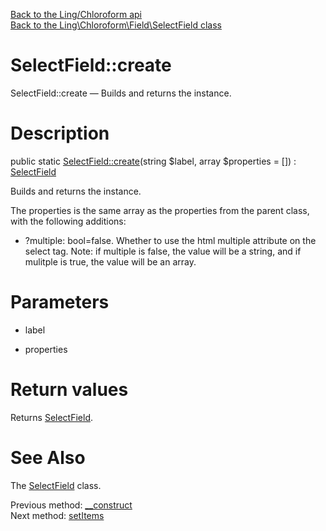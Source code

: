 [Back to the Ling/Chloroform api](https://github.com/lingtalfi/Chloroform/blob/master/doc/api/Ling/Chloroform.md)<br>
[Back to the Ling\Chloroform\Field\SelectField class](https://github.com/lingtalfi/Chloroform/blob/master/doc/api/Ling/Chloroform/Field/SelectField.md)


SelectField::create
================



SelectField::create — Builds and returns the instance.




Description
================


public static [SelectField::create](https://github.com/lingtalfi/Chloroform/blob/master/doc/api/Ling/Chloroform/Field/SelectField/create.md)(string $label, array $properties = []) : [SelectField](https://github.com/lingtalfi/Chloroform/blob/master/doc/api/Ling/Chloroform/Field/SelectField.md)




Builds and returns the instance.


The properties is the same array as the properties from the parent class,
with the following additions:

- ?multiple: bool=false. Whether to use the html multiple attribute on the select tag.
     Note: if multiple is false, the value will be a string, and if mulitple is true,
     the value will be an array.




Parameters
================


- label

    

- properties

    


Return values
================

Returns [SelectField](https://github.com/lingtalfi/Chloroform/blob/master/doc/api/Ling/Chloroform/Field/SelectField.md).








See Also
================

The [SelectField](https://github.com/lingtalfi/Chloroform/blob/master/doc/api/Ling/Chloroform/Field/SelectField.md) class.

Previous method: [__construct](https://github.com/lingtalfi/Chloroform/blob/master/doc/api/Ling/Chloroform/Field/SelectField/__construct.md)<br>Next method: [setItems](https://github.com/lingtalfi/Chloroform/blob/master/doc/api/Ling/Chloroform/Field/SelectField/setItems.md)<br>

